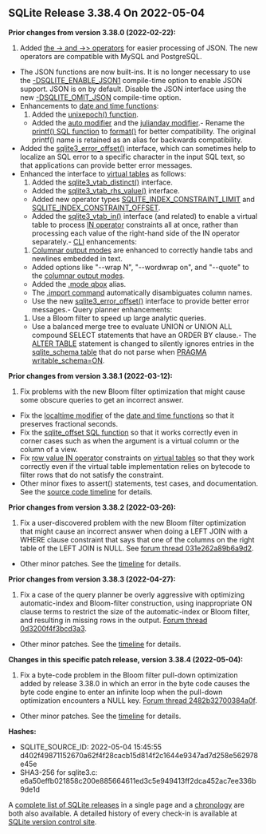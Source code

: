 ## SQLite Release 3\.38\.4 On 2022\-05\-04

**Prior changes from version 3\.38\.0 (2022\-02\-22\):**


1. Added [the \-\> and \-\>\> operators](../json1.html#jptr) for easier processing of JSON.
 The new operators are compatible with MySQL and PostgreSQL.
- The JSON functions are now built\-ins. It is no longer necessary
 to use the [\-DSQLITE\_ENABLE\_JSON1](../compile.html#enable_json1) compile\-time option to enable JSON
 support. JSON is on by default. Disable the JSON interface using
 the new [\-DSQLITE\_OMIT\_JSON](../compile.html#omit_json) compile\-time option.
- Enhancements to [date and time functions](../lang_datefunc.html):
	1. Added the [unixepoch() function](../lang_datefunc.html#uepch).
	 - Added the [auto modifier](../lang_datefunc.html#automod) and the [julianday modifier](../lang_datefunc.html#jdmod).- Rename the [printf() SQL function](../lang_corefunc.html#printf) to [format()](../lang_corefunc.html#format) for better
 compatibility. The original printf() name is retained as an alias
 for backwards compatibility.
- Added the [sqlite3\_error\_offset()](../c3ref/errcode.html) interface, which can sometimes
 help to localize an SQL error to a specific character in the input
 SQL text, so that applications can provide better error messages.
- Enhanced the interface to [virtual tables](../vtab.html) as follows:
	1. Added the [sqlite3\_vtab\_distinct()](../c3ref/vtab_distinct.html) interface.
	 - Added the [sqlite3\_vtab\_rhs\_value()](../c3ref/vtab_rhs_value.html) interface.
	 - Added new operator types [SQLITE\_INDEX\_CONSTRAINT\_LIMIT](../c3ref/c_index_constraint_eq.html)
	 and [SQLITE\_INDEX\_CONSTRAINT\_OFFSET](../c3ref/c_index_constraint_eq.html).
	 - Added the [sqlite3\_vtab\_in()](../c3ref/vtab_in.html) interface (and related) to enable
	 a virtual table to process [IN operator](../lang_expr.html#in_op) constraints all at once,
	 rather than processing each value of the right\-hand side of the
	 IN operator separately.- [CLI](../cli.html) enhancements:
	1. [Columnar output modes](../cli.html#clmnr) are enhanced to correctly handle tabs
	 and newlines embedded in text.
	 - Added options like "\-\-wrap N", "\-\-wordwrap on", and "\-\-quote"
	 to the [columnar output modes](../cli.html#clmnr).
	 - Added the [.mode qbox](../cli.html#qbox) alias.
	 - The [.import command](../cli.html#csv) automatically disambiguates column names.
	 - Use the new [sqlite3\_error\_offset()](../c3ref/errcode.html) interface to provide better
	 error messages.- Query planner enhancements:
	1. Use a Bloom filter to speed up large analytic queries.
	 - Use a balanced merge tree to evaluate UNION or UNION ALL
	 compound SELECT statements that have an ORDER BY clause.- The [ALTER TABLE](../lang_altertable.html) statement is changed to silently ignores entries in the
 [sqlite\_schema table](../schematab.html) that do not parse when [PRAGMA writable\_schema\=ON](../pragma.html#pragma_writable_schema).


**Prior changes from version 3\.38\.1 (2022\-03\-12\):**


1. Fix problems with the new Bloom filter optimization that might cause
 some obscure queries to get an incorrect answer.
- Fix the [localtime modifier](../lang_datefunc.html#localtime) of the [date and time functions](../lang_datefunc.html) so that
 it preserves fractional seconds.
- Fix the [sqlite\_offset SQL function](../lang_corefunc.html#sqlite_offset) so that it works correctly even
 in corner cases such as when the argument is a virtual column or the
 column of a view.
- Fix [row value IN operator](../rowvalue.html#rvinop) constraints on [virtual tables](../vtab.html) so that they
 work correctly even if the virtual table implementation relies on bytecode
 to filter rows that do not satisfy the constraint.
- Other minor fixes to assert() statements, test cases, and documentation.
 See the [source code timeline](https://sqlite.org/src/timeline?p=version-3.38.1&bt=version-3.38.0)
 for details.


**Prior changes from version 3\.38\.2 (2022\-03\-26\):**


1. Fix a user\-discovered problem with the new Bloom filter optimization
 that might cause an incorrect answer when doing a LEFT JOIN with a WHERE
 clause constraint that says that one of the columns on the right table of
 the LEFT JOIN is NULL. See
 [forum thread 031e262a89b6a9d2](https://sqlite.org/forum/forumpost/031e262a89b6a9d2).
- Other minor patches. See the
 [timeline](https://sqlite.org/src/timeline?p=version-3.38.2&bt=version-3.38.1) for
 details.


**Prior changes from version 3\.38\.3 (2022\-04\-27\):**


1. Fix a case of the query planner be overly aggressive with optimizing automatic\-index
 and Bloom\-filter construction, using inappropriate ON clause terms to restrict the
 size of the automatic\-index or Bloom filter, and resulting in missing rows in the
 output.
 [Forum thread 0d3200f4f3bcd3a3](https://sqlite.org/forum/forumpost/0d3200f4f3bcd3a3).
- Other minor patches. See the
 [timeline](https://sqlite.org/src/timeline?p=version-3.38.3&bt=version-3.38.2) for
 details.


**Changes in this specific patch release, version 3\.38\.4 (2022\-05\-04\):**


1. Fix a byte\-code problem in the Bloom filter pull\-down optimization added by release
 3\.38\.0 in which an error in the byte code causes the byte code engine to enter an
 infinite loop when the pull\-down optimization encounters a NULL key.
 [Forum thread 2482b32700384a0f](https://sqlite.org/forum/forumpost/2482b32700384a0f).
- Other minor patches. See the
 [timeline](https://sqlite.org/src/timeline?p=branch-3.38&bt=version-3.38.3) for
 details.

**Hashes:**
- SQLITE\_SOURCE\_ID: 2022\-05\-04 15:45:55 d402f49871152670a62f4f28cacb15d814f2c1644e9347ad7d258e562978e45e
- SHA3\-256 for sqlite3\.c: e6a50effb021858c200e885664611ed3c5e949413ff2dca452ac7ee336b9de1d



A [complete list of SQLite releases](../changes.html)
 in a single page and a [chronology](../chronology.html) are both also available.
 A detailed history of every
 check\-in is available at
 [SQLite version control site](https://www.sqlite.org/src/timeline).










